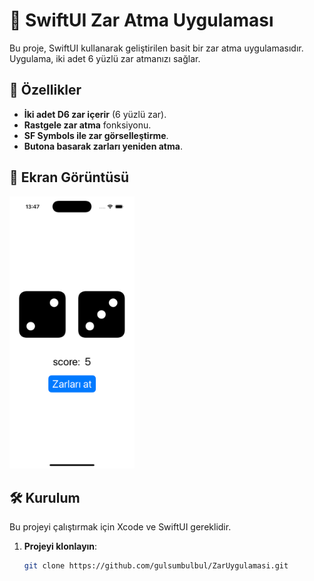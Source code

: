 # 🎲 SwiftUI Zar Atma Uygulaması

Bu proje, SwiftUI kullanarak geliştirilen basit bir zar atma uygulamasıdır. Uygulama, iki adet 6 yüzlü zar atmanızı sağlar.

## 🚀 Özellikler

- **İki adet D6 zar içerir** (6 yüzlü zar).
- **Rastgele zar atma** fonksiyonu.
- **SF Symbols ile zar görselleştirme**.
- **Butona basarak zarları yeniden atma**.

## 📸 Ekran Görüntüsü

<img src="ZarUygulamasi.png" width="200">

## 🛠️ Kurulum

Bu projeyi çalıştırmak için Xcode ve SwiftUI gereklidir.

1. **Projeyi klonlayın**:
   ```sh
   git clone https://github.com/gulsumbulbul/ZarUygulamasi.git

